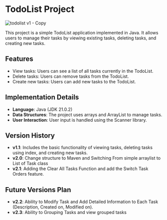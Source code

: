 # TodoList Project
![todolist v1 - Copy](https://github.com/mirjalol-jabborov/todolist_using_java/assets/69468044/baa8e4dd-5286-4ef6-b865-e4975a856d30)


This project is a simple TodoList application implemented in Java. It allows users to manage their tasks by viewing existing tasks, deleting tasks, and creating new tasks.

## Features

- View tasks: Users can see a list of all tasks currently in the TodoList.
- Delete tasks: Users can remove tasks from the TodoList.
- Create new tasks: Users can add new tasks to the TodoList.

## Implementation Details

- **Language**: Java (JDK 21.0.2)
- **Data Structures**: The project uses arrays and ArrayList to manage tasks.
- **User Interaction**: User input is handled using the Scanner library.

## Version History

- **v1.1**: Includes the basic functionality of viewing tasks, deleting tasks using index, and creating new tasks.
- **v2.0**: Change structure to Maven and Switching From simple arraylist to List of Task class
- **v2.1**: Adding the Clear All Tasks Function and add the Switch Task Orders feature.

## Future Versions Plan

- **v2.2**: Ability to Modify Task and Add Detailed Information to Each Task (Description, Created on, Modified on).
- **v2.3**: Ability to Grouping Tasks and view grouped tasks

